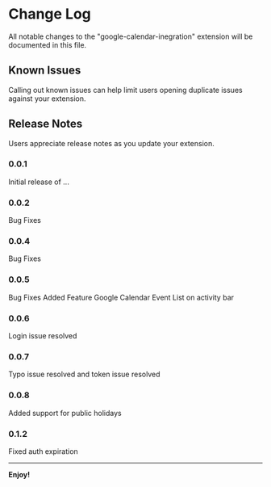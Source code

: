 # Change Log

All notable changes to the "google-calendar-inegration" extension will be documented in this file.

## Known Issues

Calling out known issues can help limit users opening duplicate issues against your extension.

## Release Notes

Users appreciate release notes as you update your extension.

### 0.0.1

Initial release of ...

### 0.0.2

Bug Fixes

### 0.0.4

Bug Fixes

### 0.0.5

Bug Fixes
Added Feature Google Calendar Event List on activity bar

### 0.0.6

Login issue resolved

### 0.0.7

Typo issue resolved and token issue resolved

### 0.0.8

Added support for public holidays

### 0.1.2

Fixed auth expiration


-----------------------------------------------------------------------------------------------------------


**Enjoy!**
